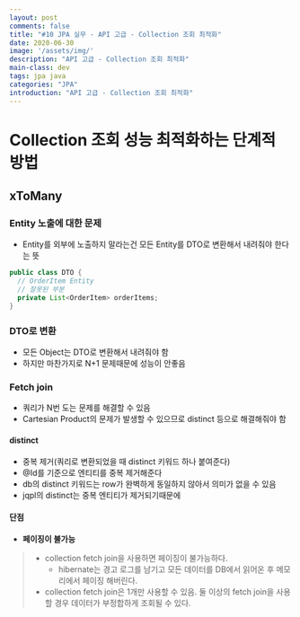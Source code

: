 ```yaml
---
layout: post
comments: false
title: "#10 JPA 실무 - API 고급 - Collection 조회 최적화"
date: 2020-06-30
image: '/assets/img/'
description: "API 고급 - Collection 조회 최적화"
main-class: dev
tags: jpa java
categories: "JPA"
introduction: "API 고급 - Collection 조회 최적화"
---
```

# Collection 조회 성능 최적화하는 단계적 방법
## xToMany
### Entity 노출에 대한 문제
- Entity를 외부에 노출하지 말라는건 모든 Entity를 DTO로 변환해서 내려줘야 한다는 뜻
```java
public class DTO {
  // OrderItem Entity
  // 잘못된 부분
  private List<OrderItem> orderItems;
}
```
### DTO로 변환
- 모든 Object는 DTO로 변환해서 내려줘야 함
- 하지만 마찬가지로 N+1 문제때문에 성능이 안좋음

### Fetch join
- 쿼리가 N번 도는 문제를 해결할 수 있음
- Cartesian Product의 문제가 발생할 수 있으므로 distinct 등으로 해결해줘야 함


#### distinct
- 중복 제거(쿼리로 변환되었을 때 distinct 키워드 하나 붙여준다)
- @Id를 기준으로 엔티티를 중복 제거해준다
- db의 distinct 키워드는 row가 완벽하게 동일하지 않아서 의미가 없을 수 있음
- jqpl의 distinct는 중복 엔티티가 제거되기때문에 

#### 단점
- **페이징이 불가능**

> - collection fetch join을 사용하면 페이징이 불가능하다.
>    - hibernate는 경고 로그를 남기고 모든 데이터를 DB에서 읽어온 후 메모리에서 페이징 해버린다.
> - collection fetch join은 1개만 사용할 수 있음. 둘 이상의 fetch join을 사용할 경우 데이터가 부정합하게 조회될 수 있다.